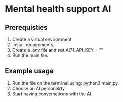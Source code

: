 # Mental health support AI

## Prerequisties
1. Create a virtual environment.
2. Install requirements.
3. Create a .env file and set AI71_API_KEY = "<your AI71 API key>"
4. Run the main file.

## Example usage 
1. Run the file on the terminal using: python3 main.py
2. Choose an AI personality
3. Start having conversations with the AI  